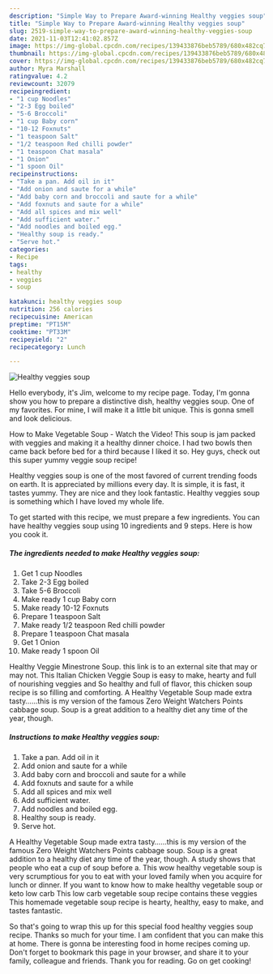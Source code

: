 ```yaml
---
description: "Simple Way to Prepare Award-winning Healthy veggies soup"
title: "Simple Way to Prepare Award-winning Healthy veggies soup"
slug: 2519-simple-way-to-prepare-award-winning-healthy-veggies-soup
date: 2021-11-03T12:41:02.857Z
image: https://img-global.cpcdn.com/recipes/139433876beb5789/680x482cq70/healthy-veggies-soup-recipe-main-photo.jpg
thumbnail: https://img-global.cpcdn.com/recipes/139433876beb5789/680x482cq70/healthy-veggies-soup-recipe-main-photo.jpg
cover: https://img-global.cpcdn.com/recipes/139433876beb5789/680x482cq70/healthy-veggies-soup-recipe-main-photo.jpg
author: Myra Marshall
ratingvalue: 4.2
reviewcount: 32079
recipeingredient:
- "1 cup Noodles"
- "2-3 Egg boiled"
- "5-6 Broccoli"
- "1 cup Baby corn"
- "10-12 Foxnuts"
- "1 teaspoon Salt"
- "1/2 teaspoon Red chilli powder"
- "1 teaspoon Chat masala"
- "1 Onion"
- "1 spoon Oil"
recipeinstructions:
- "Take a pan. Add oil in it"
- "Add onion and saute for a while"
- "Add baby corn and broccoli and saute for a while"
- "Add foxnuts and saute for a while"
- "Add all spices and mix well"
- "Add sufficient water."
- "Add noodles and boiled egg."
- "Healthy soup is ready."
- "Serve hot."
categories:
- Recipe
tags:
- healthy
- veggies
- soup

katakunci: healthy veggies soup 
nutrition: 256 calories
recipecuisine: American
preptime: "PT15M"
cooktime: "PT33M"
recipeyield: "2"
recipecategory: Lunch

---
```



![Healthy veggies soup](https://img-global.cpcdn.com/recipes/139433876beb5789/680x482cq70/healthy-veggies-soup-recipe-main-photo.jpg)

Hello everybody, it's Jim, welcome to my recipe page. Today, I'm gonna show you how to prepare a distinctive dish, healthy veggies soup. One of my favorites. For mine, I will make it a little bit unique. This is gonna smell and look delicious.

How to Make Vegetable Soup - Watch the Video! This soup is jam packed with veggies and making it a healthy dinner choice. I had two bowls then came back before bed for a third because I liked it so. Hey guys, check out this super yummy veggie soup recipe!

Healthy veggies soup is one of the most favored of current trending foods on earth. It is appreciated by millions every day. It is simple, it is fast, it tastes yummy. They are nice and they look fantastic. Healthy veggies soup is something which I have loved my whole life.


To get started with this recipe, we must prepare a few ingredients. You can have healthy veggies soup using 10 ingredients and 9 steps. Here is how you cook it.

<!--inarticleads1-->

##### The ingredients needed to make Healthy veggies soup:

1. Get 1 cup Noodles
1. Take 2-3 Egg boiled
1. Take 5-6 Broccoli
1. Make ready 1 cup Baby corn
1. Make ready 10-12 Foxnuts
1. Prepare 1 teaspoon Salt
1. Make ready 1/2 teaspoon Red chilli powder
1. Prepare 1 teaspoon Chat masala
1. Get 1 Onion
1. Make ready 1 spoon Oil


Healthy Veggie Minestrone Soup. this link is to an external site that may or may not. This Italian Chicken Veggie Soup is easy to make, hearty and full of nourishing veggies and So healthy and full of flavor, this chicken soup recipe is so filling and comforting. A Healthy Vegetable Soup made extra tasty……this is my version of the famous Zero Weight Watchers Points cabbage soup. Soup is a great addition to a healthy diet any time of the year, though. 

<!--inarticleads2-->

##### Instructions to make Healthy veggies soup:

1. Take a pan. Add oil in it
1. Add onion and saute for a while
1. Add baby corn and broccoli and saute for a while
1. Add foxnuts and saute for a while
1. Add all spices and mix well
1. Add sufficient water.
1. Add noodles and boiled egg.
1. Healthy soup is ready.
1. Serve hot.


A Healthy Vegetable Soup made extra tasty……this is my version of the famous Zero Weight Watchers Points cabbage soup. Soup is a great addition to a healthy diet any time of the year, though. A study shows that people who eat a cup of soup before a. This wow healthy vegetable soup is very scrumptious for you to eat with your loved family when you acquire for lunch or dinner. If you want to know how to make healthy vegetable soup or keto low carb This low carb vegetable soup recipe contains these veggies This homemade vegetable soup recipe is hearty, healthy, easy to make, and tastes fantastic. 

So that's going to wrap this up for this special food healthy veggies soup recipe. Thanks so much for your time. I am confident that you can make this at home. There is gonna be interesting food in home recipes coming up. Don't forget to bookmark this page in your browser, and share it to your family, colleague and friends. Thank you for reading. Go on get cooking!
